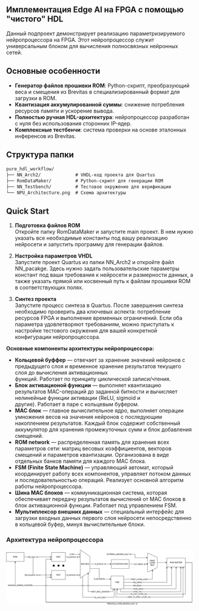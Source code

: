 ## Имплементация Edge AI на FPGA с помощью "чистого" HDL

Данный подпроект демонстрирует реализацию параметризируемого нейропроцессора на FPGA. Этот нейропроцессор служит универсальным блоком для вычисления полносвязных нейронных сетей.

## Основные особенности

- **Генератор файлов прошивки ROM**: Python-скрипт, преобразующий веса и смещения из Brevitas в специализированный формат для загрузки в ROM.
- **Квантизация аккумулированной суммы**: снижение потребления ресурсов памяти и ускорение вывода.
- **Полностью ручная HDL-архитектура**: нейропроцессор разработан с нуля без использования сторонних IP-ядер.
- **Комплексные тестбенчи**: система проверки на основе эталонных инференсов из Brevitas.

## Структура папки
```
pure_hdl_workflow/
├── NN_Arch2/             # VHDL-код проекта для Quartus
├── RomDataMaker/         # Python-скрипт для генерации ROM
├── NN_Testbench/         # Тестовое окружение для верификации
└── NPU_Architecture.png  # Схема архитектуры
```

## Quick Start

1. **Подготовка файлов ROM**  
  Откройте папку RomDataMaker и запустите main проект. В нем нужно указать все необходимые константы под вашу реализацию нейросети и запустить программу для генерации файлов.

2. **Настройка параметров VHDL**  
   Запустите проект Quartus из папки NN_Arch2 и откройте файл NN_pacakge. Здесь нужно задать пользовательские параметры констант под ваши требования к нейросети и размерности данных, а также указать прямой или косвенный путь к файлам прошивки ROM в соответствующих полях.

3. **Синтез проекта**  
   Запустите процесс синтеза в Quartus. После завершения синтеза необходимо проверить два ключевых аспекта: потребление ресурсов FPGA и выполнение временных ограничений. Если оба параметра удовлетворяют требованиям, можно приступать к настройке тестового окружения для вашей конкретной конфигурации нейропроцессора.

**Основные компоненты архитектуры нейропроцессора:**
- **Кольцевой буффер** — отвечает за хранение значений нейронов с предыдущего слоя и временное хранение результатов текущего слоя до вычисления активационных       
    функций. Работает по принципу циклической записи/чтения.
- **Блок активационой функции** — выполняет квантизацию результатов MAC-операций до заданной битности и вычисляет нелинейные функции активации (ReLU, sigmoid и   
    другие). Работает в паре с кольцевым буфером.
- **MAC блок** — главное вычислительное ядро, выполняет операции умножения весов на значения нейронов с последующим накоплением результатов. Каждый блок содержит 
    собственный аккумулятор для хранения промежуточных сумм и блок добавления смещений.
- **ROM network** —  распределенная память для хранения всех параметров сети: матриц весовых коэффициентов, векторов смещений и параметров квантизации. 
    Организована в виде отдельных банков памяти для каждого MAC блока.
- **FSM (Finite State Machine)** —  управляющий автомат, который координирует работу всех компонентов, управляет потоком данных и последовательностью операций. 
    Реализует основной алгоритм работы нейропроцессора.
- **Шина MAC блоков** —  коммуникационная система, которая обеспечивает передачу результатов вычислений от MAC блоков в блок активационной функции. Работает под 
    управлением FSM.
- **Мультиплексор внешних данных** — специальный интерфейс для загрузки входных данных первого слоя нейросети непосредственно в кольцевой буфер, минуя 
    вычислительные блоки.

### Архитектура нейропроцессора

![Архитектура нейропроцессора](NPU_Architecture.png)
